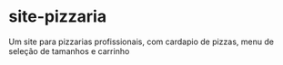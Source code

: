 # site-pizzaria

Um site para pizzarias profissionais, com cardapio de pizzas, menu de seleção de tamanhos e carrinho
